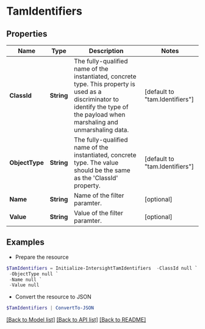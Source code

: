 # TamIdentifiers
## Properties

Name | Type | Description | Notes
------------ | ------------- | ------------- | -------------
**ClassId** | **String** | The fully-qualified name of the instantiated, concrete type. This property is used as a discriminator to identify the type of the payload when marshaling and unmarshaling data. | [default to "tam.Identifiers"]
**ObjectType** | **String** | The fully-qualified name of the instantiated, concrete type. The value should be the same as the &#39;ClassId&#39; property. | [default to "tam.Identifiers"]
**Name** | **String** | Name of the filter paramter. | [optional] 
**Value** | **String** | Value of the filter paramter. | [optional] 

## Examples

- Prepare the resource
```powershell
$TamIdentifiers = Initialize-IntersightTamIdentifiers  -ClassId null `
 -ObjectType null `
 -Name null `
 -Value null
```

- Convert the resource to JSON
```powershell
$TamIdentifiers | ConvertTo-JSON
```

[[Back to Model list]](../README.md#documentation-for-models) [[Back to API list]](../README.md#documentation-for-api-endpoints) [[Back to README]](../README.md)

